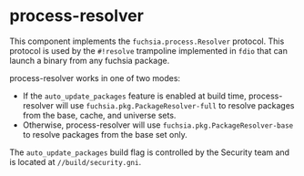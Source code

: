 # process-resolver

This component implements the `fuchsia.process.Resolver` protocol. This protocol
is used by the `#!resolve` trampoline implemented in `fdio` that can launch a binary
from any fuchsia package.

process-resolver works in one of two modes:
* If the `auto_update_packages` feature is enabled at build time, process-resolver will use
  `fuchsia.pkg.PackageResolver-full` to resolve packages from the base, cache, and universe sets.
* Otherwise, process-resolver will use `fuchsia.pkg.PackageResolver-base` to resolve packages from
  the base set only.

The `auto_update_packages` build flag is controlled by the Security team and is located at
`//build/security.gni`.

